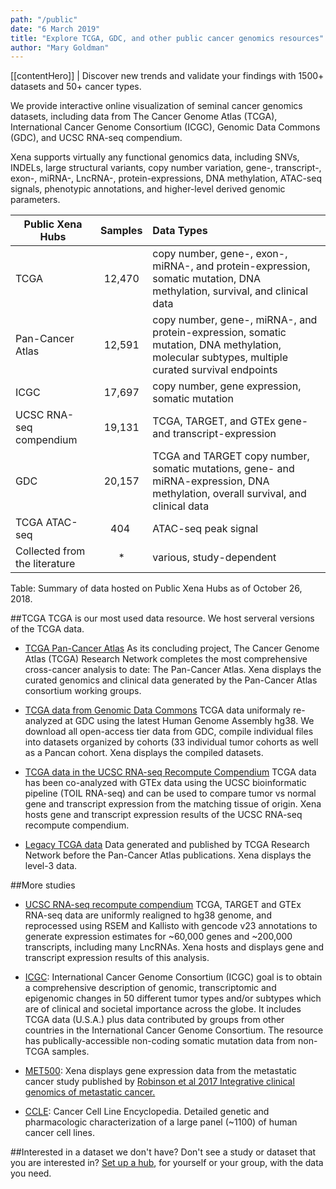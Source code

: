 ```yaml
---
path: "/public"
date: "6 March 2019"
title: "Explore TCGA, GDC, and other public cancer genomics resources"
author: "Mary Goldman"
---
```


[[contentHero]]
| Discover new trends and validate your findings with 1500+ datasets and 50+ cancer types.

We provide interactive online visualization of seminal cancer genomics datasets, including data from The Cancer Genome Atlas (TCGA), International Cancer Genome Consortium (ICGC), Genomic Data Commons (GDC), and UCSC RNA-seq compendium. 

Xena supports virtually any functional genomics data, including SNVs, INDELs, large structural variants, copy number variation, gene-, transcript-, exon-, miRNA-, LncRNA-, protein-expressions, DNA methylation, ATAC-seq signals, phenotypic annotations, and higher-level derived genomic parameters.


| Public Xena Hubs | Samples | Data Types |
|-----------------------|:-------:|:-----------|
| TCGA                  | 12,470 | copy number, gene-, exon-, miRNA-, and protein-expression, somatic mutation, DNA methylation, survival, and clinical data |
| Pan-Cancer Atlas      | 12,591 | copy number, gene-, miRNA-, and protein-expression, somatic mutation, DNA methylation, molecular subtypes, multiple curated survival endpoints |
| ICGC                  | 17,697 | copy number, gene expression, somatic mutation |
| UCSC RNA-seq compendium | 19,131 | TCGA, TARGET, and GTEx gene- and transcript-expression |
| GDC                 | 20,157 | TCGA and TARGET copy number, somatic mutations, gene- and miRNA-expression, DNA methylation, overall survival, and clinical data |
| TCGA ATAC-seq         | 404    | ATAC-seq peak signal |
| Collected from the literature | * | various, study-dependent |

Table: Summary of data hosted on Public Xena Hubs as of October 26, 2018. 

##TCGA
TCGA is our most used data resource. We host serveral versions of the TCGA data.
- [TCGA Pan-Cancer Atlas](https://pancanatlas.xenahubs.net) As its concluding project, The Cancer Genome Atlas (TCGA) Research Network completes the most comprehensive cross-cancer analysis to date: The Pan-Cancer Atlas. Xena displays the curated genomics and clinical data generated by the Pan-Cancer Atlas consortium working groups.

- [TCGA data from Genomic Data Commons](https://gdc.xenahubs.net) TCGA data uniformaly re-analyzed at GDC using the latest Human Genome Assembly hg38. We download all open-access tier data from GDC, compile individual files into datasets organized by cohorts (33 individual tumor cohorts as well as a Pancan cohort. Xena displays the compiled datasets.

- [TCGA data in the UCSC RNA-seq Recompute Compendium](https://toil.xenahubs.net) TCGA data has been co-analyzed with GTEx data using the UCSC bioinformatic pipeline (TOIL RNA-seq) and can be used to compare tumor vs normal gene and transcript expression from the matching tissue of origin. Xena hosts gene and transcript expression results of the UCSC RNA-seq recompute compendium.

- [Legacy TCGA data](https://tcga.xenahubs.net) Data generated and published by TCGA Research Network before the Pan-Cancer Atlas publications. Xena displays the level-3 data. 

##More studies
- [UCSC RNA-seq recompute compendium](https://toil.xenahubs.net) TCGA, TARGET and GTEx RNA-seq data are uniformly realigned to hg38 genome, and reprocessed using RSEM and Kallisto with gencode v23 annotations to generate expression estimates for ~60,000 genes and ~200,000 transcripts, including many LncRNAs. Xena hosts and displays gene and transcript expression results of this analysis.

- [ICGC](https://icgc.xenahubs.net): International Cancer Genome Consortium (ICGC) goal is to obtain a comprehensive description of genomic, transcriptomic and epigenomic changes in 50 different tumor types and/or subtypes which are of clinical and societal importance across the globe. It includes TCGA data (U.S.A.) plus data contributed by groups from other countries in the International Cancer Genome Consortium. The resource has publically-accessible non-coding somatic mutation data from non-TCGA samples.

- [MET500](https://xenabrowser.net/datapages/?cohort=MET500%20(expression%20centric)): Xena displays gene expression data from the metastatic cancer study published by [Robinson et al 2017 Integrative clinical genomics of metastatic cancer.](https://www.ncbi.nlm.nih.gov/pubmed/28783718)

- [CCLE](https://xenabrowser.net/datapages/?cohort=Cancer%20Cell%20Line%20Encyclopedia%20(CCLE)): Cancer Cell Line Encyclopedia. Detailed genetic and pharmacologic characterization of a large panel (~1100) of human cancer cell lines.

##Interested in a dataset we don't have?
Don't see a study or dataset that you are interested in? [Set up a hub](./private), for yourself or your group, with the data you need.

